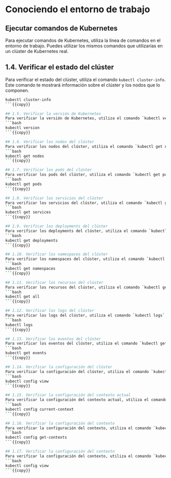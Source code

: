 # Conociendo el entorno de trabajo
## Ejecutar comandos de Kubernetes
Para ejecutar comandos de Kubernetes, utiliza la línea de comandos en el entorno de trabajo. Puedes utilizar los mismos comandos que utilizarías en un clúster de Kubernetes real.

## 1.4. Verificar el estado del clúster
Para verificar el estado del clúster, utiliza el comando `kubectl cluster-info`. Este comando te mostrará información sobre el clúster y los nodos que lo componen.
```bash
kubectl cluster-info
```{{copy}}

## 1.5. Verificar la versión de Kubernetes
Para verificar la versión de Kubernetes, utiliza el comando `kubectl version`. Este comando te mostrará la versión del cliente y del servidor de Kubernetes.
```bash
kubectl version
```{{copy}}

## 1.6. Verificar los nodos del clúster
Para verificar los nodos del clúster, utiliza el comando `kubectl get nodes`. Este comando te mostrará una lista de todos los nodos en el clúster y su estado.
```bash
kubectl get nodes
```{{copy}}

## 1.7. Verificar los pods del clúster
Para verificar los pods del clúster, utiliza el comando `kubectl get pods`. Este comando te mostrará una lista de todos los pods en el clúster y su estado.
```bash
kubectl get pods
```{{copy}}

## 1.8. Verificar los servicios del clúster
Para verificar los servicios del clúster, utiliza el comando `kubectl get services`. Este comando te mostrará una lista de todos los servicios en el clúster y su estado.
```bash
kubectl get services
```{{copy}}

## 1.9. Verificar los deployments del clúster
Para verificar los deployments del clúster, utiliza el comando `kubectl get deployments`. Este comando te mostrará una lista de todos los deployments en el clúster y su estado.
```bash
kubectl get deployments
```{{copy}}

## 1.10. Verificar los namespaces del clúster
Para verificar los namespaces del clúster, utiliza el comando `kubectl get namespaces`. Este comando te mostrará una lista de todos los namespaces en el clúster y su estado.
```bash
kubectl get namespaces
```{{copy}}

## 1.11. Verificar los recursos del clúster
Para verificar los recursos del clúster, utiliza el comando `kubectl get all`. Este comando te mostrará una lista de todos los recursos en el clúster y su estado.
```bash
kubectl get all
```{{copy}}

## 1.12. Verificar los logs del clúster
Para verificar los logs del clúster, utiliza el comando `kubectl logs`. Este comando te mostrará los logs de todos los pods en el clúster.
```bash
kubectl logs
```{{copy}}

## 1.13. Verificar los eventos del clúster
Para verificar los eventos del clúster, utiliza el comando `kubectl get events`. Este comando te mostrará una lista de todos los eventos en el clúster y su estado.
```bash
kubectl get events
```{{copy}}

## 1.14. Verificar la configuración del clúster
Para verificar la configuración del clúster, utiliza el comando `kubectl config view`. Este comando te mostrará la configuración actual del clúster y los contextos disponibles.
```bash
kubectl config view
```{{copy}}

## 1.15. Verificar la configuración del contexto actual
Para verificar la configuración del contexto actual, utiliza el comando `kubectl config current-context`. Este comando te mostrará el contexto actual del clúster.
```bash
kubectl config current-context
```{{copy}}

## 1.16. Verificar la configuración del contexto
Para verificar la configuración del contexto, utiliza el comando `kubectl config get-contexts`. Este comando te mostrará una lista de todos los contextos disponibles en el clúster.
```bash
kubectl config get-contexts
```{{copy}}

## 1.17. Verificar la configuración del contexto
Para verificar la configuración del contexto, utiliza el comando `kubectl config view`. Este comando te mostrará la configuración actual del clúster y los contextos disponibles.
```bash
kubectl config view
```{{copy}}